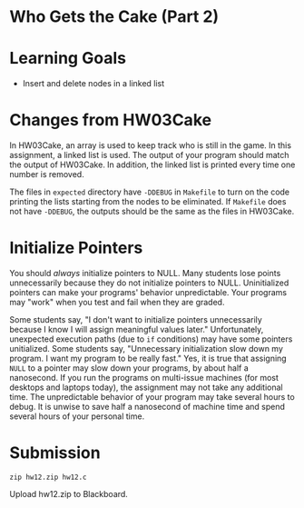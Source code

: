 # Who Gets the Cake (Part 2)

Learning Goals 
==============

* Insert and delete nodes in a linked list 

Changes from HW03Cake
=====================

In HW03Cake, an array is used to keep track who is still in the
game. In this assignment, a linked list is used.  The output of your
program should match the output of HW03Cake. In addition, the linked
list is printed every time one number is removed.

The files in `expected` directory have `-DDEBUG` in `Makefile` to turn
on the code printing the lists starting from the nodes to be
eliminated.  If `Makefile` does not have `-DDEBUG`, the outputs should
be the same as the files in HW03Cake.

Initialize Pointers
===================

You should *always* initialize pointers to NULL. Many students lose
points unnecessarily because they do not initialize pointers to
NULL. Uninitialized pointers can make your programs' behavior
unpredictable.  Your programs may "work" when you test and fail when
they are graded.

Some students say, "I don't want to initialize pointers unnecessarily
because I know I will assign meaningful values later." Unfortunately,
unexpected execution paths (due to `if` conditions) may have some
pointers unitialized.  Some students say, "Unnecessary initialization
slow down my program. I want my program to be really fast."  Yes, it
is true that assigning `NULL` to a pointer may slow down your
programs, by about half a nanosecond. If you run the programs on
multi-issue machines (for most desktops and laptops today), the
assignment may not take any additional time. The unpredictable
behavior of your program may take several hours to debug. It is unwise
to save half a nanosecond of machine time and spend several hours of
your personal time.

Submission
==========

```
zip hw12.zip hw12.c
```

Upload hw12.zip to Blackboard.

